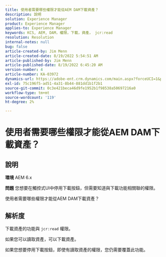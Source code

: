```yaml
---
title: 使用者需要哪些權限才能從AEM DAM下載資產？
description: 說明
solution: Experience Manager
product: Experience Manager
applies-to: Experience Manager
keywords: KCS, AEM, DAM，權限，下載，資產， jcr:read
resolution: Resolution
internal-notes: null
bug: false
article-created-by: Jim Menn
article-created-date: 8/19/2022 5:54:51 AM
article-published-by: Jim Menn
article-published-date: 8/19/2022 6:45:20 AM
version-number: 4
article-number: KA-03972
dynamics-url: https://adobe-ent.crm.dynamics.com/main.aspx?forceUCI=1&pagetype=entityrecord&etn=knowledgearticle&id=94ac366f-831f-ed11-b83e-0022480866ad
exl-id: 75c196f5-ad51-4a31-8b44-881dd1b1f2b1
source-git-commit: 0c3e421beca46d9fe1952b1f98538a50697216a0
workflow-type: tm+mt
source-wordcount: '119'
ht-degree: 2%

---
```


# 使用者需要哪些權限才能從AEM DAM下載資產？

## 說明


<b>環境</b>
AEM 6.x

<b>問題</b>
您想要在觸控式UI中停用下載按鈕，但需要知道與下載功能相關聯的權限。

使用者需要哪些權限才能從AEM DAM下載資產？


## 解析度


下載資產的功能與 `jcr:read` 權限。

如果您可以讀取資產，可以下載資產。

如果您想要停用下載按鈕，即使有讀取資產的權限，您仍需要覆蓋此功能。
